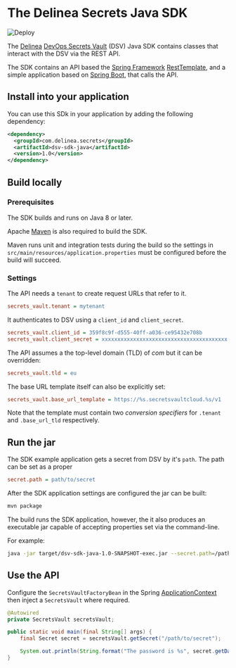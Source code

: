 # The Delinea Secrets Java SDK

![Deploy](https://github.com/DelineaXPM/dsv-sdk-java/workflows/Deploy/badge.svg)

The [Delinea](https://delinea.com/)
[DevOps Secrets Vault](https://delinea.com/products/devops-secrets-management-vault)
(DSV) Java SDK contains classes that interact with the DSV via the REST API.

The SDK contains an API based the [Spring Framework](https://spring.io/projects/spring-framework)
[RestTemplate](https://docs.spring.io/spring-framework/docs/current/javadoc-api/org/springframework/web/client/RestTemplate.html),
and a simple application based on [Spring Boot](https://spring.io/projects/spring-boot),
that calls the API.


## Install into your application

You can use this SDk in your application by adding the following dependency:

```xml
<dependency>
  <groupId>com.delinea.secrets</groupId>
  <artifactId>dsv-sdk-java</artifactId>
  <version>1.0</version>
</dependency>
```

## Build locally

### Prerequisites

The SDK builds and runs on Java 8 or later.

Apache [Maven](https://maven.apache.org/) is also required to build the SDK.

Maven runs unit and integration tests during the build so the settings in
`src/main/resources/application.properties` must be configured before the build
will succeed.

### Settings

The API needs a `tenant` to create request URLs that refer to it.

```ini
secrets_vault.tenant = mytenant
```

It authenticates to DSV using a `client_id` and `client_secret`.

```ini
secrets_vault.client_id = 359f8c9f-d555-40ff-a036-ce95432e708b
secrets_vault.client_secret = xxxxxxxxxxxxxxxxxxxxxxxxxxxxxxxxxxxxxxxx
```

The API assumes a the top-level domain (TLD) of _com_ but it can be overridden:

```ini
secrets_vault.tld = eu
```

The base URL template itself can also be explicitly set:

```ini
secrets_vault.base_url_template = https://%s.secretsvaultcloud.%s/v1
```

Note that the template must contain two _conversion specifiers_ for `.tenant` and
`.base_url_tld` respectively.

## Run the jar

The SDK example application gets a secret from DSV by it's `path`. The path can
be set as a proper

```ini
secret.path = path/to/secret
```

After the SDK application settings are configured the jar can be built:

```bash
mvn package
```

The build runs the SDK application, however, the it also produces an executable
jar capable of accepting properties set via the command-line.

For example:

```bash
java -jar target/dsv-sdk-java-1.0-SNAPSHOT-exec.jar --secret.path=/path/to/a/secret
```

## Use the API

Configure the `SecretsVaultFactoryBean` in the Spring
[ApplicationContext](https://docs.spring.io/spring-framework/docs/current/javadoc-api/org/springframework/context/ApplicationContext.html)
then inject a `SecretsVault` where required.

```java
@Autowired
private SecretsVault secretsVault;

public static void main(final String[] args) {
    final Secret secret = secretsVault.getSecret("/path/to/secret");

    System.out.println(String.format("The password is %s", secret.getData().get("password")));
}
```

